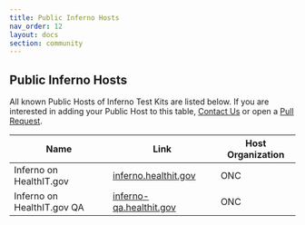 ```yaml
---
title: Public Inferno Hosts
nav_order: 12
layout: docs
section: community
---
```


## Public Inferno Hosts

All known Public Hosts of Inferno Test Kits are listed below. If you are interested in adding your Public Host to this table, [Contact Us](/about/who.html) or open a [Pull Request](https://github.com/inferno-framework/inferno-framework.github.io/blob/main/community/hosts.md).

| Name   | Link   | Host Organization |
|--------|--------|-------------------|
| Inferno on HealthIT.gov | [inferno.healthit.gov](https://inferno.healthit.gov) | ONC |
| Inferno on HealthIT.gov QA | [inferno-qa.healthit.gov](https://inferno-qa.healthit.gov) &emsp; | ONC |